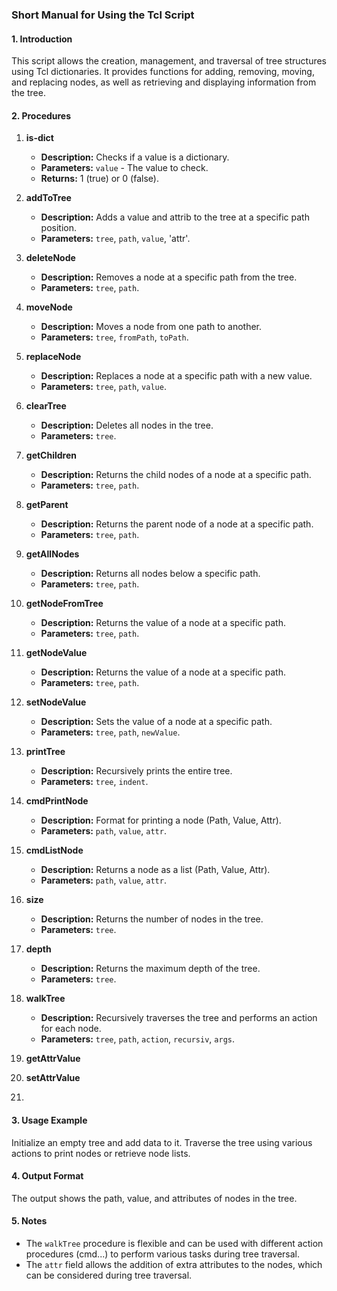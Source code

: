### Short Manual for Using the Tcl Script

#### 1. Introduction

This script allows the creation, management, and traversal of tree structures using Tcl dictionaries. It provides functions for adding, removing, moving, and replacing nodes, as well as retrieving and displaying information from the tree.

#### 2. Procedures

1. **is-dict**
   - **Description:** Checks if a value is a dictionary.
   - **Parameters:** `value` - The value to check.
   - **Returns:** 1 (true) or 0 (false).

2. **addToTree**
   - **Description:** Adds a value and attrib to the tree at a specific path position.
   - **Parameters:** `tree`, `path`, `value`, 'attr'.

3. **deleteNode**
   - **Description:** Removes a node at a specific path from the tree.
   - **Parameters:** `tree`, `path`.

4. **moveNode**
   - **Description:** Moves a node from one path to another.
   - **Parameters:** `tree`, `fromPath`, `toPath`.

5. **replaceNode**
   - **Description:** Replaces a node at a specific path with a new value.
   - **Parameters:** `tree`, `path`, `value`.

6. **clearTree**
   - **Description:** Deletes all nodes in the tree.
   - **Parameters:** `tree`.

7. **getChildren**
   - **Description:** Returns the child nodes of a node at a specific path.
   - **Parameters:** `tree`, `path`.

8. **getParent**
   - **Description:** Returns the parent node of a node at a specific path.
   - **Parameters:** `tree`, `path`.

9. **getAllNodes**
   - **Description:** Returns all nodes below a specific path.
   - **Parameters:** `tree`, `path`.

10. **getNodeFromTree**
    - **Description:** Returns the value of a node at a specific path.
    - **Parameters:** `tree`, `path`.

11. **getNodeValue**
    - **Description:** Returns the value of a node at a specific path.
    - **Parameters:** `tree`, `path`.

12. **setNodeValue**
    - **Description:** Sets the value of a node at a specific path.
    - **Parameters:** `tree`, `path`, `newValue`.

13. **printTree**
    - **Description:** Recursively prints the entire tree.
    - **Parameters:** `tree`, `indent`.

14. **cmdPrintNode**
    - **Description:** Format for printing a node (Path, Value, Attr).
    - **Parameters:** `path`, `value`, `attr`.

15. **cmdListNode**
    - **Description:** Returns a node as a list (Path, Value, Attr).
    - **Parameters:** `path`, `value`, `attr`.

16. **size**
    - **Description:** Returns the number of nodes in the tree.
    - **Parameters:** `tree`.

17. **depth**
    - **Description:** Returns the maximum depth of the tree.
    - **Parameters:** `tree`.

18. **walkTree**
    - **Description:** Recursively traverses the tree and performs an action for each node.
    - **Parameters:** `tree`, `path`, `action`, `recursiv`, `args`.
19. **getAttrValue**
20. **setAttrValue**
21. 

#### 3. Usage Example

Initialize an empty tree and add data to it. Traverse the tree using various actions to print nodes or retrieve node lists.

#### 4. Output Format

The output shows the path, value, and attributes of nodes in the tree.

#### 5. Notes

- The `walkTree` procedure is flexible and can be used with different action procedures (cmd...) to perform various tasks during tree traversal.
- The `attr` field allows the addition of extra attributes to the nodes, which can be considered during tree traversal.

